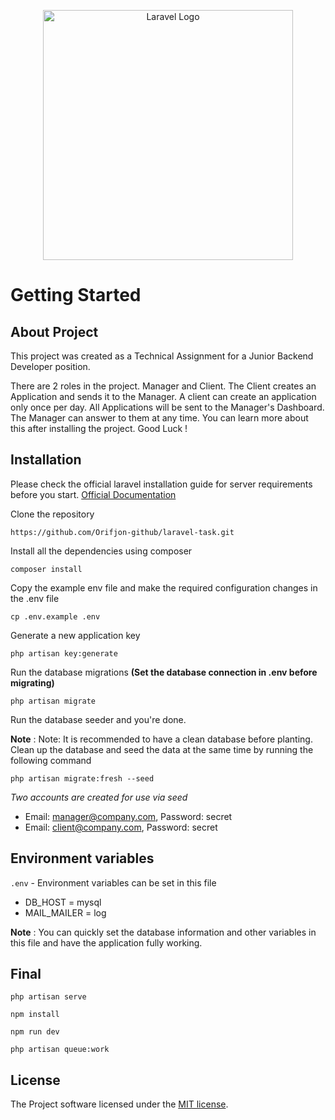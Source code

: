 <p align="center"><a href="https://laravel.com" target="_blank"><img src="https://raw.githubusercontent.com/laravel/art/master/logo-lockup/5%20SVG/2%20CMYK/1%20Full%20Color/laravel-logolockup-cmyk-red.svg" width="400" alt="Laravel Logo"></a></p>

# Getting Started

## About Project

This project was created as a Technical Assignment for a Junior Backend Developer position. 

There are 2 roles in the project. Manager and Client. The Client creates an Application and sends it to the Manager. A client can create an application only once per day. All Applications will be sent to the Manager's Dashboard. The Manager can answer to them at any time. You can learn more about this after installing the project. Good Luck !

## Installation

Please check the official laravel installation guide for server requirements before you start. [Official Documentation](https://laravel.com/docs/9.x/installation)

 Clone the repository

 `https://github.com/Orifjon-github/laravel-task.git`


 Install all the dependencies using composer

`composer install`

Copy the example env file and make the required configuration changes in the .env file

`cp .env.example .env`

Generate a new application key

`php artisan key:generate`

Run the database migrations **(Set the database connection in .env before migrating)**

`php artisan migrate`

Run the database seeder and you're done. 

**Note** : Note: It is recommended to have a clean database before planting. Clean up the database and seed the data at the same time by running the following command

`php artisan migrate:fresh --seed`

*Two accounts are created for use via seed*
- Email: manager@company.com, Password: secret
- Email: client@company.com, Password: secret


## Environment variables

`.env` - Environment variables can be set in this file

- DB_HOST = mysql
- MAIL_MAILER = log

**Note** : You can quickly set the database information and other variables in this file and have the application fully working.

## Final

`php artisan serve`

`npm install`

`npm run dev`

`php artisan queue:work`


## License

The Project software licensed under the [MIT license](https://opensource.org/licenses/MIT).
